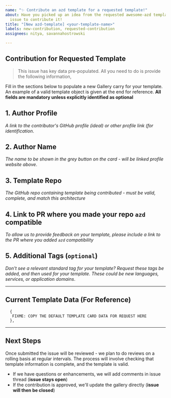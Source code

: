 ```yaml
---
name: "✨ Contribute an azd template for a requested template!"
about: Have you picked up an idea from the requested awesome-azd templates? Use this
  issue to contribute it!
title: "[New azd-template] <your-template-name>"
labels: new-contribution, requested-contribution
assignees: nitya, savannahostrowski

---
```


## Contribution for Requested Template

> This issue has key data pre-populated. All you need to do is provide the following information,

Fill in the sections below to populate a new Gallery carry for your template. An example of a valid template object is given at the end for reference. **All fields are mandatory unless explicitly identified as optional**

## 1. Author Profile
_A link to the contributor's GitHub profile (ideal) or other profile link (for identification_.

## 2. Author Name
_The name to be shown in the grey button on the card - will be linked profile website above_.

## 3. Template Repo
_The GitHub repo containing template being contributed - must be valid, complete, and match this architecture_

## 4. Link to PR where you made your repo `azd` compatible
_To allow us to provide feedback on your template, please include a link to the PR where you added `azd` compatibility_

## 5. Additional Tags (`optional`)
_Don't see a relevant standard tag for your template? Request these tags be added, and then used for your template. These could be new languages, services, or application domains_.

---

## Current Template Data (For Reference)

```
  {
   FIXME: COPY THE DEFAULT TEMPLATE CARD DATA FOR REQUEST HERE
  },
```
---

## Next Steps

Once submitted the issue will be reviewed - we plan to do reviews on a rolling basis at regular intervals. The process will involve checking that template information is complete, and the template is valid. 
 * If we have questions or enhancements, we will add comments in issue thread (**issue stays open**)
 * If the contribution is approved, we'll update the gallery directly (**issue will then be closed**)
